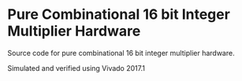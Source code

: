 # Pure Combinational 16 bit Integer Multiplier Hardware 
Source code for pure combinational 16 bit integer multiplier hardware.

Simulated and verified using Vivado 2017.1

